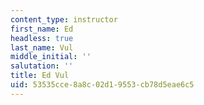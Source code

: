 ```yaml
---
content_type: instructor
first_name: Ed
headless: true
last_name: Vul
middle_initial: ''
salutation: ''
title: Ed Vul
uid: 53535cce-8a8c-02d1-9553-cb78d5eae6c5
---
```

